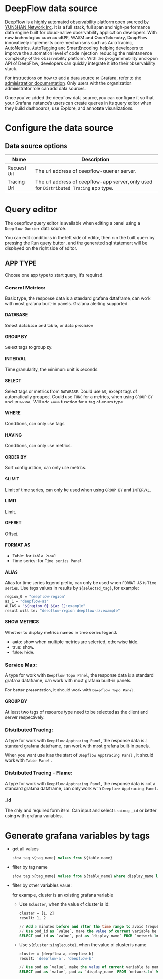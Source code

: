# DeepFlow data source

[DeepFlow](https://deepflow.io/community.html) is a highly automated observability platform open sourced by [YUNSHAN Network Inc](https://www.yunshan.net/). It is a full stack, full span and high-performance data engine built for cloud-native observability application developers. With new technologies such as eBPF, WASM and OpenTelemetry, DeepFlow innovatively implements core mechanisms such as AutoTracing, AutoMetrics, AutoTagging and SmartEncoding, helping developers to improve the automation level of code injection, reducing the maintanence complexity of the observability platform. With the programmability and open API of DeepFlow, developers can quickly integrate it into their observability stack.

For instructions on how to add a data source to Grafana, refer to the [administration documentation](https://grafana.com/docs/grafana/latest/administration/data-source-management/). Only users with the organization administrator role can add data sources.

Once you’ve added the deepflow data source, you can configure it so that your Grafana instance’s users can create queries in its query editor when they build dashboards, use Explore, and annotate visualizations.

# Configure the data source

## Data source options
| Name             | Description |
| ---------------- | ----------- |
| Request Url      | The url address of deepflow-querier server. |
| Tracing Url      | The url address of deepflow-app server, only used for `Distributed Tracing` app type. |

# Query editor
The deepflow query editor is available when editing a panel using a `Deepflow Querier` data source.

You can edit conditions in the left side of editor, then run the built query by pressing the Run query button, and the generated sql statement will be displayed on the right side of editor.

## APP TYPE
Choose one app type to start query, it's required.

### General Metrics:
Basic type, the response data is a standard grafana dataframe, can work with most grafana built-in panels.
Grafana alerting supported.

#### DATABASE
Select database and table, or data precision

#### GROUP BY
Select tags to group by.

#### INTERVAL
Time granularity, the minimum unit is seconds.

#### SELECT
Select tags or metrics from `DATABASE`.
Could use `AS`, except tags of automatically grouped.
Could use `FUNC` for a metrics, when using `GROUP BY` and `INTERVAL`.
Will add `Enum` function for a tag of enum type.

#### WHERE
Conditions, can only use tags.

#### HAVING
Conditions, can only use metrics.

#### ORDER BY
Sort configuration, can only use metrics.

#### SLIMIT
Limit of time series, can only be used when using `GROUP BY` and `INTERVAL`.

#### LIMIT
Limit.

#### OFFSET
Offset.

#### FORMAT AS
- Table: for `Table Panel`.
- Time series: for `Time series Panel`.

#### ALIAS
Alias for time series legend prefix, can only be used when `FORMAT AS` is `Time series`.
Use tags values in results by `${selected_tag}`, for example:
```Bash
region_0 = "deepflow-region"
az_1 = "deepflow-az"
ALIAS = "${region_0} ${az_1}:example"
result will be: "deepflow-region deepflow-az:example"
```

#### SHOW METRICS
Whether to display metrics names in time series legend.
- auto: show when multiple metrics are selected, otherwise hide.
- true: show.
- false: hide.

### Service Map:
A type for work with `Deepflow Topo Panel`, the response data is a standard grafana dataframe, can work with most grafana built-in panels.

For better presentation, it should work with `Deepflow Topo Panel`.

#### GROUP BY
At least two tags of resource type need to be selected as the client and server respectively.

### Distributed Tracing:
A type for work with `Deepflow Apptracing Panel`, the response data is a standard grafana dataframe, can work with most grafana built-in panels.

When you want use it as the start of `Deepflow Apptracing Panel` , it should work with `Table Panel` .

### Distributed Tracing - Flame:
A type for work with `Deepflow Apptracing Panel`, the response data is not a standard grafana dataframe, can only work with `Deepflow Apptracing Panel`.

#### _id
The only and required form item. Can input and select `traincg _id` or better using with grafana variables.

# Generate grafana variables by tags
- get all values

	```SQL
	show tag ${tag_name} values from ${table_name}
	```

- filter by tag name

	```SQL
	show tag ${tag_name} values from ${table_name} where display_name like '*abc*'
	```

- filter by other variables value:

    for example, cluster is an existing grafana variable
	- Use `$cluster`, when the value of cluster is id:

	  ```Bash
	  cluster = [1, 2]
	  result: 1, 2
	  ```
	  ```SQL
	  // Add 5 minutes before and after the time range to avoid frequent changes of candidates
	  // Use pod_id as `value`, make the value of current variable be id
	  SELECT pod_id as `value`, pod as `display_name` FROM `network.1m` WHERE pod_cluster IN ($cluster) AND time >= ${__from:date:seconds}-500 AND time <= ${__to:date:seconds}+500 GROUP BY `value`
	  ```
	- Use `${cluster:singlequote}`, when the value of cluster is name:

	  ```Bash
	  cluster = [deepflow-a, deepflow-b]
	  result: 'deepflow-a', 'deepflow-b'
	  ```
	  ```SQL
	  // Use pod as `value`, make the value of current variable be name
	  SELECT pod as `value`, pod as `display_name` FROM `network.1m` WHERE pod_cluster IN (${cluster:singlequote}) AND  time >= ${__from:date:seconds}-500 AND time <= ${__to:date:seconds}+500 GROUP BY `value`
	  ```
